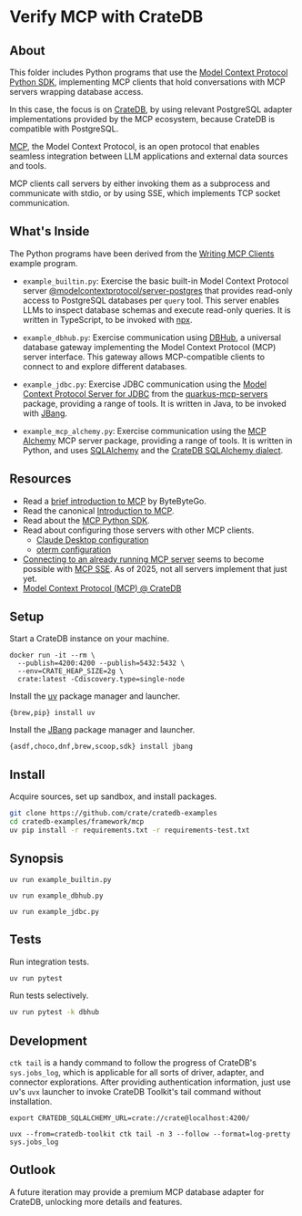 # Verify MCP with CrateDB

## About

This folder includes Python programs that use the [Model Context Protocol
Python SDK], implementing MCP clients that hold conversations with MCP servers
wrapping database access.

In this case, the focus is on [CrateDB], by using relevant PostgreSQL adapter
implementations provided by the MCP ecosystem, because CrateDB is compatible
with PostgreSQL.

[MCP], the Model Context Protocol, is an open protocol that enables seamless
integration between LLM applications and external data sources and tools.

MCP clients call servers by either invoking them as a subprocess and
communicate with stdio, or by using SSE, which implements TCP socket
communication.

## What's Inside

The Python programs have been derived from the [Writing MCP Clients] example
program.

- `example_builtin.py`: Exercise the basic built-in Model Context Protocol server
  [@modelcontextprotocol/server-postgres] that provides read-only access to
  PostgreSQL databases per `query` tool. This server enables LLMs to inspect
  database schemas and execute read-only queries. It is written in TypeScript,
  to be invoked with [npx].

- `example_dbhub.py`: Exercise communication using [DBHub], a universal database
  gateway implementing the Model Context Protocol (MCP) server interface. This
  gateway allows MCP-compatible clients to connect to and explore different databases.

- `example_jdbc.py`: Exercise JDBC communication using the [Model Context Protocol
  Server for JDBC] from the [quarkus-mcp-servers] package, providing a range
  of tools. It is written in Java, to be invoked with [JBang].

- `example_mcp_alchemy.py`: Exercise communication using the [MCP Alchemy] MCP
  server package, providing a range of tools. It is written in Python, and uses
  [SQLAlchemy] and the [CrateDB SQLAlchemy dialect].

## Resources

- Read a [brief introduction to MCP] by ByteByteGo.
- Read the canonical [Introduction to MCP].
- Read about the [MCP Python SDK].
- Read about configuring those servers with other MCP clients.
  - [Claude Desktop configuration]
  - [oterm configuration]
- [Connecting to an already running MCP server] seems to become possible
  with [MCP SSE]. As of 2025, not all servers implement that just yet.
- [Model Context Protocol (MCP) @ CrateDB]

## Setup

Start a CrateDB instance on your machine.
```shell
docker run -it --rm \
  --publish=4200:4200 --publish=5432:5432 \
  --env=CRATE_HEAP_SIZE=2g \
  crate:latest -Cdiscovery.type=single-node
```

Install the [uv] package manager and launcher.
```shell
{brew,pip} install uv
```

Install the [JBang] package manager and launcher.
```shell
{asdf,choco,dnf,brew,scoop,sdk} install jbang
```

## Install

Acquire sources, set up sandbox, and install packages.
```bash
git clone https://github.com/crate/cratedb-examples
cd cratedb-examples/framework/mcp
uv pip install -r requirements.txt -r requirements-test.txt
```

## Synopsis

```shell
uv run example_builtin.py
```
```shell
uv run example_dbhub.py
```
```shell
uv run example_jdbc.py
```

## Tests

Run integration tests.
```bash
uv run pytest
```

Run tests selectively.
```bash
uv run pytest -k dbhub
```

## Development

`ctk tail` is a handy command to follow the progress of CrateDB's `sys.jobs_log`,
which is applicable for all sorts of driver, adapter, and connector explorations.
After providing authentication information, just use uv's `uvx` launcher to invoke
CrateDB Toolkit's tail command without installation.
```shell
export CRATEDB_SQLALCHEMY_URL=crate://crate@localhost:4200/
```
```shell
uvx --from=cratedb-toolkit ctk tail -n 3 --follow --format=log-pretty sys.jobs_log
```

## Outlook

A future iteration may provide a premium MCP database adapter for CrateDB,
unlocking more details and features.


[brief introduction to MCP]: https://blog.bytebytego.com/i/159075598/what-is-mcp
[Claude Desktop configuration]: https://github.com/modelcontextprotocol/servers?tab=readme-ov-file#using-an-mcp-client
[connecting to an already running MCP server]: https://github.com/modelcontextprotocol/python-sdk/issues/145
[CrateDB]: https://cratedb.com/database
[CrateDB SQLAlchemy dialect]: https://cratedb.com/docs/sqlalchemy-cratedb/
[DBHub]: https://github.com/bytebase/dbhub
[Introduction to MCP]: https://modelcontextprotocol.io/introduction
[JBang]: https://www.jbang.dev/
[MCP]: https://modelcontextprotocol.io/
[MCP Alchemy]: https://github.com/runekaagaard/mcp-alchemy
[MCP Python SDK]: https://github.com/modelcontextprotocol/python-sdk
[MCP SSE]: https://github.com/sidharthrajaram/mcp-sse
[Model Context Protocol (MCP) @ CrateDB]: https://github.com/crate/crate-clients-tools/discussions/234
[Model Context Protocol Python SDK]: https://pypi.org/project/mcp/
[Model Context Protocol Server for JDBC]: https://github.com/quarkiverse/quarkus-mcp-servers/tree/main/jdbc#readme
[@modelcontextprotocol/server-postgres]: https://www.npmjs.com/package/@modelcontextprotocol/server-postgres
[npx]: https://docs.npmjs.com/cli/v11/commands/npx
[oterm configuration]: https://ggozad.github.io/oterm/tools/mcp/
[quarkus-mcp-servers]: https://github.com/quarkiverse/quarkus-mcp-servers
[SQLAlchemy]: https://sqlalchemy.org/
[uv]: https://docs.astral.sh/uv/
[Writing MCP Clients]: https://github.com/modelcontextprotocol/python-sdk?tab=readme-ov-file#writing-mcp-clients
